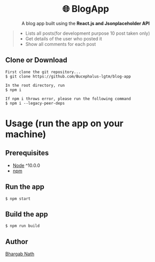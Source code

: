 <h1 align="center">
🌐 BlogApp
</h1>
<p align="center">
A blog app built using the <b> React.js and Jsonplaceholder API </b>
</p>

> - Lists all posts(for development purpose 10 post taken only)
> - Get details of the user who posted it
> - Show all comments for each post

## Clone or Download

```terminal
First clone the git repository...
$ git clone https://github.com/Bucephalus-lgtm/blog-app

In the root directory, run
$ npm i

If npm i throws error, please run the following command
$ npm i --legacy-peer-deps
```

# Usage (run the app on your machine)

## Prerequisites

- [Node](https://nodejs.org/en/download/) ^10.0.0
- [npm](https://nodejs.org/en/download/package-manager/)

## Run the app

```terminal
$ npm start
```

## Build the app

```terminal
$ npm run build
```

## Author

[Bhargab Nath](https://github.com/Bucephalus-lgtm)
